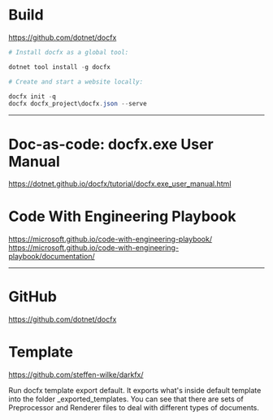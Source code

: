 # Build

https://github.com/dotnet/docfx

```powershell
# Install docfx as a global tool:

dotnet tool install -g docfx

# Create and start a website locally:

docfx init -q
docfx docfx_project\docfx.json --serve

```

---

# Doc-as-code: docfx.exe User Manual
https://dotnet.github.io/docfx/tutorial/docfx.exe_user_manual.html


# Code With Engineering Playbook
https://microsoft.github.io/code-with-engineering-playbook/
https://microsoft.github.io/code-with-engineering-playbook/documentation/

---

# GitHub

https://github.com/dotnet/docfx

# Template

https://github.com/steffen-wilke/darkfx/

Run docfx template export default. It exports what's inside default template into the folder _exported_templates. You can see that there are sets of Preprocessor and Renderer files to deal with different types of documents.